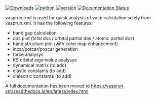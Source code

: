 [![Downloads](https://pepy.tech/badge/vasprun)](https://pepy.tech/project/vasprun)
[![python](https://img.shields.io/pypi/pyversions/vasprun-xml)](https://pypi.org/project/vasprun-xml/)
[![version](https://img.shields.io/pypi/v/vasprun-xml)](https://pypi.org/project/vasprun-xml/)
[![Documentation Status](https://readthedocs.org/projects/vasprun-xml/badge/?version=latest)](https://vasprun-xml.readthedocs.io/en/latest/?badge=latest)


vasprun-xml is used for quick analysis of vasp calculation solely from vasprun.xml. It has the following features:

- band gap calculation
- dos plot (total dos / orbital partial dos / atomic partial dos)
- band structure plot (with color map enhancement)
- incar/potcar/poscar generation
- force analysys
- KS orbital eigenvalue analysys
- dynamical matrix (to add)
- elastic constants (to add)
- dielectric constants (to add)

A full documentation has been moved to https://vasprun-xml.readthedocs.io/en/latest/index.html

